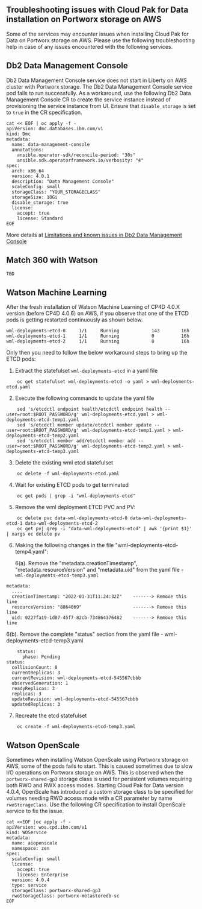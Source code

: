 ## Troubleshooting issues with Cloud Pak for Data installation on Portworx storage on AWS

Some of the services may encounter issues when installing Cloud Pak for Data on Portworx storage on AWS.  Please use the following troubleshooting help in case of any issues encountered with the following services.

## Db2 Data Management Console

Db2 Data Management Console service does not start in Liberty on AWS cluster with Portworx storage. The Db2 Data Management Console service pod fails to run successfully. As a workaround, use the following Db2 Data Management Console CR to create the service instance instead of provisioning the service instance from UI.  Ensure that  `disable_storage` is set to  `true`  in the CR specification.

```plaintext
cat << EOF | oc apply -f -
apiVersion: dmc.databases.ibm.com/v1
kind: Dmc
metadata:
  name: data-management-console
  annotations:
    ansible.operator-sdk/reconcile-period: "30s"
    ansible.sdk.operatorframework.io/verbosity: "4"  
spec:
  arch: x86_64
  version: 4.0.1
  description: "Data Management Console"
  scaleConfig: small
  storageClass: "YOUR_STORAGECLASS"
  storageSize: 10Gi   
  disable_storage: true
  license:
    accept: true 
    license: Standard   
EOF
```
More details at  [Limitations and known issues in Db2 Data Management Console](https://www.ibm.com/docs/en/cloud-paks/cp-data/4.0?topic=issues-db2-data-management-console)


## Match 360 with Watson

```
TBD
```

## Watson Machine Learning

After the fresh installation of Watson Machine Learning of CP4D 4.0.X version (before CP4D 4.0.6) on AWS, if you observe that one of the ETCD pods is getting restarted continuously as shown below.

```
wml-deployments-etcd-0     1/1     Running            143        16h
wml-deployments-etcd-1     1/1     Running            0          16h
wml-deployments-etcd-2     1/1     Running            0          16h
```

Only then you need to follow the below workaround steps to bring up the ETCD pods:

1.  Extract the statefulset `wml-deployments-etcd` in a yaml file

```
	oc get statefulset wml-deployments-etcd -o yaml > wml-deployments-etcd.yaml
```

2.  Execute the following commands to update the yaml file

```
	sed 's/etcdctl endpoint health/etcdctl endpoint health --user=root:$ROOT_PASSWORD/g' wml-deployments-etcd.yaml > wml-deployments-etcd-temp1.yaml
	sed 's/etcdctl member update/etcdctl member update --user=root:$ROOT_PASSWORD/g' wml-deployments-etcd-temp1.yaml > wml-deployments-etcd-temp2.yaml
	sed 's/etcdctl member add/etcdctl member add --user=root:$ROOT_PASSWORD/g' wml-deployments-etcd-temp2.yaml > wml-deployments-etcd-temp3.yaml

```

3.  Delete the existing wml etcd statefulset

```
	oc delete -f wml-deployments-etcd.yaml
```

4.  Wait for existing ETCD pods to get terminated

```
	oc get pods | grep -i "wml-deployments-etcd"
```

5.  Remove the wml deployment ETCD PVC and PV:

```
	oc delete pvc data-wml-deployments-etcd-0 data-wml-deployments-etcd-1 data-wml-deployments-etcd-2	
	oc get pv| grep -i "data-wml-deployments-etcd" | awk '{print $1}' | xargs oc delete pv
```

6.  Making the following changes in the file "wml-deployments-etcd-temp4.yaml":

	6(a). Remove the "metadata.creationTimestamp", "metadata.resourceVersion" and "metadata.uid" from the yaml file -  `wml-deployments-etcd-temp3.yaml`

```
metadata:
  ....
  creationTimestamp: "2022-01-31T11:24:32Z"    -------> Remove this line
  resourceVersion: "8864069"                   -------> Remove this line 
  uid: 0227fa19-1d07-45f7-82cb-734864376482	   -------> Remove this line 
```

6(b). Remove the complete "status" section from the yaml file -  wml-deployments-etcd-temp3.yaml

```
    status:
      phase: Pending
status:
  collisionCount: 0
  currentReplicas: 3
  currentRevision: wml-deployments-etcd-545567cbbb
  observedGeneration: 1
  readyReplicas: 3
  replicas: 3
  updateRevision: wml-deployments-etcd-545567cbbb
  updatedReplicas: 3
```

7.  Recreate the etcd statefulset
```
	oc create -f wml-deployments-etcd-temp3.yaml
```

## Watson OpenScale


Sometimes when installing Watson OpenScale using Portworx storage on AWS, some of the pods fails to start.  This is caused sometimes due to slow I/O operations on Portworx storage on AWS.  This is observed when the  `portworx-shared-gp3` storage class is used for persistent volumes requiring both RWO and RWX access modes.  Starting Cloud Pak for Data version 4.0.4, OpenScale has introduced a custom storage class to be specified for volumes needing RWO access mode with a CR parameter by name `rwoStorageClass`.   Use the following CR specification to install OpenScale service to fix the issue.

```
cat <<EOF |oc apply -f -
apiVersion: wos.cpd.ibm.com/v1
kind: WOService
metadata:
  name: aiopenscale
  namespace: zen
spec:
  scaleConfig: small
  license:
    accept: true
    license: Enterprise
  version: 4.0.4
  type: service
  storageClass: portworx-shared-gp3
  rwoStorageClass: portworx-metastoredb-sc
EOF
```









